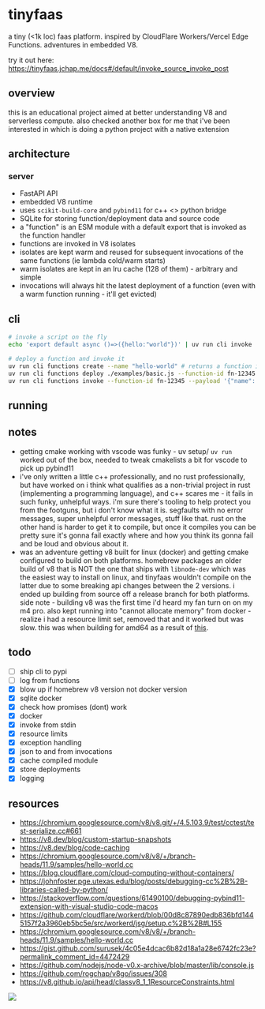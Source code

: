 # tinyfaas

a tiny (<1k loc) faas platform. inspired by CloudFlare Workers/Vercel Edge
Functions. adventures in embedded V8.

try it out here:
https://tinyfaas.jchap.me/docs#/default/invoke_source_invoke_post

## overview

this is an educational project aimed at better understanding V8 and serverless
compute. also checked another box for me that i've been interested in which is
doing a python project with a native extension

## architecture

### server

-   FastAPI API
-   embedded V8 runtime
-   uses `scikit-build-core` and `pybind11` for c++ <> python bridge
-   SQLite for storing function/deployment data and source code
-   a "function" is an ESM module with a default export that is invoked as the
    function handler
-   functions are invoked in V8 isolates
-   isolates are kept warm and reused for subsequent invocations of the same
    functions (ie lambda cold/warm starts)
-   warm isolates are kept in an lru cache (128 of them) - arbitrary and simple
-   invocations will always hit the latest deployment of a function (even with a
    warm function running - it'll get evicted)

## cli

```sh
# invoke a script on the fly
echo 'export default async ()=>({hello:"world"})' | uv run cli invoke

# deploy a function and invoke it
uv run cli functions create --name "hello-world" # returns a function id
uv run cli functions deploy ./examples/basic.js --function-id fn-12345 # function id from above
uv run cli functions invoke --function-id fn-12345 --payload '{"name": "world"}'
```

## running

## notes

-   getting cmake working with vscode was funky - uv setup/ `uv run` worked out
    of the box, needed to tweak cmakelists a bit for vscode to pick up pybind11
-   i've only written a little c++ professionally, and no rust professionally,
    but have worked on i think what qualifies as a non-trivial project in rust
    (implementing a programming language), and c++ scares me - it fails in such
    funky, unhelpful ways. i'm sure there's tooling to help protect you from the
    footguns, but i don't know what it is. segfaults with no error messages,
    super unhelpful error messages, stuff like that. rust on the other hand is
    harder to get it to compile, but once it compiles you can be pretty sure
    it's gonna fail exactly where and how you think its gonna fail and be loud
    and obvious about it.
-   was an adventure getting v8 built for linux (docker) and getting cmake
    configured to build on both platforms. homebrew packages an older build of
    v8 that is NOT the one that ships with `libnode-dev` which was the easiest
    way to install on linux, and tinyfaas wouldn't compile on the latter due to
    some breaking api changes between the 2 versions. i ended up building from
    source off a release branch for both platforms. side note - building v8 was
    the first time i'd heard my fan turn on on my m4 pro. also kept running into
    "cannot allocate memory" from docker - realize i had a resource limit set,
    removed that and it worked but was slow. this was when building for amd64 as
    a result of
    [this](https://github.com/docker/roadmap/issues/384#issuecomment-1938832154).

## todo

-   [ ] ship cli to pypi
-   [ ] log from functions
-   [x] blow up if homebrew v8 version not docker version
-   [x] sqlite docker
-   [x] check how promises (dont) work
-   [x] docker
-   [x] invoke from stdin
-   [x] resource limits
-   [x] exception handling
-   [x] json to and from invocations
-   [x] cache compiled module
-   [x] store deployments
-   [x] logging

## resources

-   https://chromium.googlesource.com/v8/v8.git/+/4.5.103.9/test/cctest/test-serialize.cc#661
-   https://v8.dev/blog/custom-startup-snapshots
-   https://v8.dev/blog/code-caching
-   https://chromium.googlesource.com/v8/v8/+/branch-heads/11.9/samples/hello-world.cc
-   https://blog.cloudflare.com/cloud-computing-without-containers/
-   https://johnfoster.pge.utexas.edu/blog/posts/debugging-cc%2B%2B-libraries-called-by-python/
-   https://stackoverflow.com/questions/61490100/debugging-pybind11-extension-with-visual-studio-code-macos
-   https://github.com/cloudflare/workerd/blob/00d8c87890edb836bfd1445157f2a3960eb5bc5e/src/workerd/jsg/setup.c%2B%2B#L155
-   https://chromium.googlesource.com/v8/v8/+/branch-heads/11.9/samples/hello-world.cc
-   https://gist.github.com/surusek/4c05e4dcac6b82d18a1a28e6742fc23e?permalink_comment_id=4472429
-   https://github.com/nodejs/node-v0.x-archive/blob/master/lib/console.js
-   https://github.com/rogchap/v8go/issues/308
-   https://v8.github.io/api/head/classv8_1_1ResourceConstraints.html

<img src="https://v8.dev/_img/docs/embed/local-persist-handles-review.png" />
